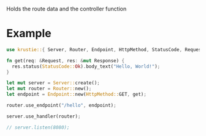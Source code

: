 Holds the route data and the controller function

# Example

```rust
use krustie::{ Server, Router, Endpoint, HttpMethod, StatusCode, Request, Response };

fn get(req: &Request, res: &mut Response) {
  res.status(StatusCode::Ok).body_text("Hello, World!");
}

let mut server = Server::create();
let mut router = Router::new();
let endpoint = Endpoint::new(HttpMethod::GET, get);

router.use_endpoint("/hello", endpoint);

server.use_handler(router);

// server.listen(8080);
```
